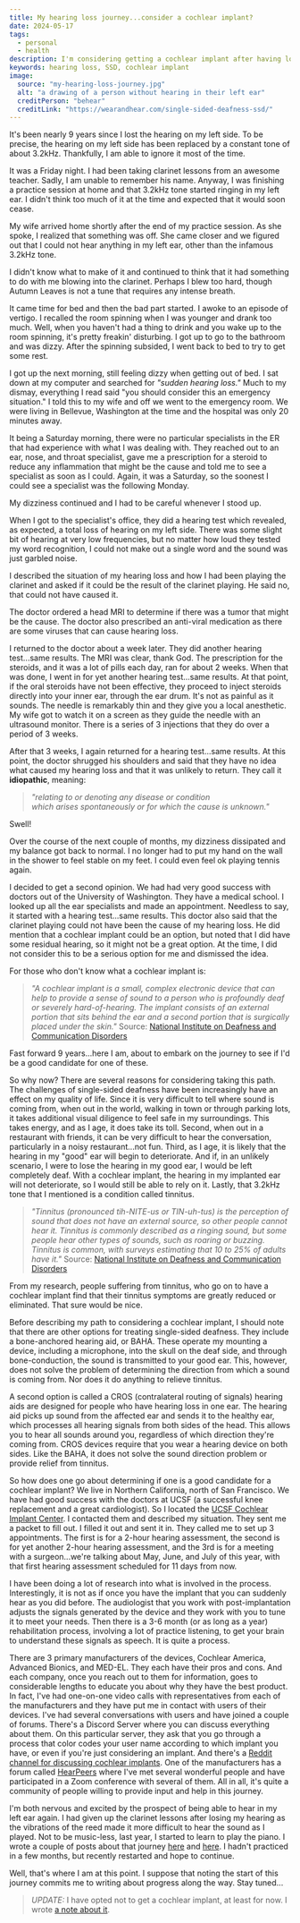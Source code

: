```yaml
---
title: My hearing loss journey...consider a cochlear implant?
date: 2024-05-17
tags:
  - personal
  - health
description: I'm considering getting a cochlear implant after having lost hearing in my left ear 9 years ago.
keywords: hearing loss, SSD, cochlear implant
image:
  source: "my-hearing-loss-journey.jpg"
  alt: "a drawing of a person without hearing in their left ear"
  creditPerson: "behear"
  creditLink: "https://wearandhear.com/single-sided-deafness-ssd/"
---
```


It's been nearly 9 years since I lost the hearing on my left side. To be precise, the hearing on my left side has been replaced by a constant tone of about 3.2kHz. Thankfully, I am able to ignore it most of the time.

It was a Friday night. I had been taking clarinet lessons from an awesome teacher. Sadly, I am unable to remember his name. Anyway, I was finishing a practice session at home and that 3.2kHz tone started ringing in my left ear. I didn't think too much of it at the time and expected that it would soon cease.

My wife arrived home shortly after the end of my practice session. As she spoke, I realized that something was off. She came closer and we figured out that I could not hear anything in my left ear, other than the infamous 3.2kHz tone.

I didn't know what to make of it and continued to think that it had something to do with me blowing into the clarinet. Perhaps I blew too hard, though Autumn Leaves is not a tune that requires any intense breath.

It came time for bed and then the bad part started. I awoke to an episode of vertigo. I recalled the room spinning when I was younger and drank too much. Well, when you haven't had a thing to drink and you wake up to the room spinning, it's pretty freakin' disturbing. I got up to go to the bathroom and was dizzy. After the spinning subsided, I went back to bed to try to get some rest.

I got up the next morning, still feeling dizzy when getting out of bed. I sat down at my computer and searched for _"sudden hearing loss."_ Much to my dismay, everything I read said "you should consider this an emergency situation." I told this to my wife and off we went to the emergency room. We were living in Bellevue, Washington at the time and the hospital was only 20 minutes away.

It being a Saturday morning, there were no particular specialists in the ER that had experience with what I was dealing with. They reached out to an ear, nose, and throat specialist, gave me a prescription for a steroid to reduce any inflammation that might be the cause and told me to see a specialist as soon as I could. Again, it was a Saturday, so the soonest I could see a specialist was the following Monday.

My dizziness continued and I had to be careful whenever I stood up.

When I got to the specialist's office, they did a hearing test which revealed, as expected, a total loss of hearing on my left side. There was some slight bit of hearing at very low frequencies, but no matter how loud they tested my word recognition, I could not make out a single word and the sound was just garbled noise.

I described the situation of my hearing loss and how I had been playing the clarinet and asked if it could be the result of the clarinet playing. He said no, that could not have caused it.

The doctor ordered a head MRI to determine if there was a tumor that might be the cause. The doctor also prescribed an anti-viral medication as there are some viruses that can cause hearing loss.

I returned to the doctor about a week later. They did another hearing test...same results. The MRI was clear, thank God. The prescription for the steroids, and it was a lot of pills each day, ran for about 2 weeks. When that was done, I went in for yet another hearing test...same results. At that point, if the oral steroids have not been effective, they proceed to inject steroids directly into your inner ear, through the ear drum. It's not as painful as it sounds. The needle is remarkably thin and they give you a local anesthetic. My wife got to watch it on a screen as they guide the needle with an ultrasound monitor. There is a series of 3 injections that they do over a period of 3 weeks.

After that 3 weeks, I again returned for a hearing test...same results. At this point, the doctor shrugged his shoulders and said that they have no idea what caused my hearing loss and that it was unlikely to return. They call it **idiopathic**, meaning:

> _"relating to or denoting any disease or condition which arises spontaneously or for which the cause is unknown."_

Swell!

Over the course of the next couple of months, my dizziness dissipated and my balance got back to normal. I no longer had to put my hand on the wall in the shower to feel stable on my feet. I could even feel ok playing tennis again.

I decided to get a second opinion. We had had very good success with doctors out of the University of Washington. They have a medical school. I looked up all the ear specialists and made an appointment. Needless to say, it started with a hearing test...same results. This doctor also said that the clarinet playing could not have been the cause of my hearing loss. He did mention that a cochlear implant could be an option, but noted that I did have some residual hearing, so it might not be a great option. At the time, I did not consider this to be a serious option for me and dismissed the idea.

For those who don't know what a cochlear implant is:

> _"A cochlear implant is a small, complex electronic device that can help to provide a sense of sound to a person who is profoundly deaf or severely hard-of-hearing. The implant consists of an external portion that sits behind the ear and a second portion that is surgically placed under the skin."_ Source: [National Institute on Deafness and Communication Disorders](https://www.nidcd.nih.gov/health/cochlear-implants)

Fast forward 9 years...here I am, about to embark on the journey to see if I'd be a good candidate for one of these.

So why now? There are several reasons for considering taking this path. The challenges of single-sided deafness have been increasingly have an effect on my quality of life. Since it is very difficult to tell where sound is coming from, when out in the world, walking in town or through parking lots, it takes additional visual diligence to feel safe in my surroundings. This takes energy, and as I age, it does take its toll. Second, when out in a restaurant with friends, it can be very difficult to hear the conversation, particularly in a noisy restaurant...not fun. Third, as I age, it is likely that the hearing in my "good" ear will begin to deteriorate. And if, in an unlikely scenario, I were to lose the hearing in my good ear, I would be left completely deaf. With a cochlear implant, the hearing in my implanted ear will not deteriorate, so I would still be able to rely on it. Lastly, that 3.2kHz tone that I mentioned is a condition called tinnitus.

> _"Tinnitus (pronounced tih-NITE-us or TIN-uh-tus) is the perception of sound that does not have an external source, so other people cannot hear it. Tinnitus is commonly described as a ringing sound, but some people hear other types of sounds, such as roaring or buzzing. Tinnitus is common, with surveys estimating that 10 to 25% of adults have it."_ Source: [National Institute on Deafness and Communication Disorders](https://www.nidcd.nih.gov/health/tinnitus)

From my research, people suffering from tinnitus, who go on to have a cochlear implant find that their tinnitus symptoms are greatly reduced or eliminated. That sure would be nice.

Before describing my path to considering a cochlear implant, I should note that there are other options for treating single-sided deafness. They include a bone-anchored hearing aid, or BAHA. These operate my mounting a device, including a microphone, into the skull on the deaf side, and through bone-conduction, the sound is transmitted to your good ear. This, however, does not solve the problem of determining the direction from which a sound is coming from. Nor does it do anything to relieve tinnitus.

A second option is called a CROS (contralateral routing of signals) hearing aids are designed for people who have hearing loss in one ear. The hearing aid picks up sound from the affected ear and sends it to the healthy ear, which processes all hearing signals from both sides of the head. This allows you to hear all sounds around you, regardless of which direction they're coming from. CROS devices require that you wear a hearing device on both sides. Like the BAHA, it does not solve the sound direction problem or provide relief from tinnitus.

So how does one go about determining if one is a good candidate for a cochlear implant? We live in Northern California, north of San Francisco. We have had good success with the doctors at UCSF (a successful knee replacement and a great cardiologist). So I located the [UCSF Cochlear Implant Center](https://www.ucsfhealth.org/clinics/cochlear-implant-center). I contacted them and described my situation. They sent me a packet to fill out. I filled it out and sent it in. They called me to set up 3 appointments. The first is for a 2-hour hearing assessment, the second is for yet another 2-hour hearing assessment, and the 3rd is for a meeting with a surgeon...we're talking about May, June, and July of this year, with that first hearing assessment scheduled for 11 days from now.

I have been doing a lot of research into what is involved in the process. Interestingly, it is not as if once you have the implant that you can suddenly hear as you did before. The audiologist that you work with post-implantation adjusts the signals generated by the device and they work with you to tune it to meet your needs. Then there is a 3-6 month (or as long as a year) rehabilitation process, involving a lot of practice listening, to get your brain to understand these signals as speech. It is quite a process.

There are 3 primary manufacturers of the devices, Cochlear America, Advanced Bionics, and MED-EL. They each have their pros and cons. And each company, once you reach out to them for information, goes to considerable lengths to educate you about why they have the best product. In fact, I've had one-on-one video calls with representatives from each of the manufacturers and they have put me in contact with users of their devices. I've had several conversations with users and have joined a couple of forums. There's a Discord Server where you can discuss everything about them. On this particular server, they ask that you go through a process that color codes your user name according to which implant you have, or even if you're just considering an implant. And there's a [Reddit channel for discussing cochlear implants](https://www.reddit.com/r/Cochlearimplants/). One of the manufacturers has a forum called [HearPeers](https://hearpeers.medel.com/en) where I've met several wonderful people and have participated in a Zoom conference with several of them. All in all, it's quite a community of people willing to provide input and help in this journey.

I'm both nervous and excited by the prospect of being able to hear in my left ear again. I had given up the clarinet lessons after losing my hearing as the vibrations of the reed made it more difficult to hear the sound as I played. Not to be music-less, last year, I started to learn to play the piano. I wrote a couple of posts about that journey [here](https://www.bobmonsour.com/posts/learning-to-play-the-piano/) and [here](https://www.bobmonsour.com/posts/my-first-30-days-of-learning-to-play-the-piano/). I hadn't practiced in a few months, but recently restarted and hope to continue.

Well, that's where I am at this point. I suppose that noting the start of this journey commits me to writing about progress along the way. Stay tuned...

> _UPDATE:_ I have opted not to get a cochlear implant, at least for now. I wrote [a note about it](/notes/no-cochlear-implant-yet/).
